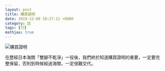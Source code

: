 ```yaml
---
layout: post
title: 購買證明
date: 2019-12-08 18:27:11 +0000
category: 誌
tags: [行]
mathjax: true
---
```


![購買證明](/blog/assets/images/2019/.jpg "購買證明")<br />

<!--more-->

在歷經日本海關「雙腳不乾淨」一役後，我們終於知道購買證明的重要，一定要完整保留，否則到時候經過海關，一定很難交代。



